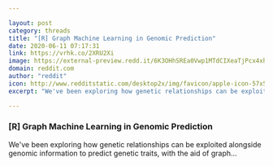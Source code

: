 ```yaml
---

layout: post
category: threads
title: "[R] Graph Machine Learning in Genomic Prediction"
date: 2020-06-11 07:17:31
link: https://vrhk.co/2XRU2Xi
image: https://external-preview.redd.it/6K3OHhSREa0Vwp1MTdCIXeaTjPcx4xhWuoHQVFJUkW4.jpg?width=1024&height=512&auto=webp&crop=1024:512,smart&s=e485ddd054028c024862a02623cf35bb80acbc1e
domain: reddit.com
author: "reddit"
icon: http://www.redditstatic.com/desktop2x/img/favicon/apple-icon-57x57.png
excerpt: "We've been exploring how genetic relationships can be exploited alongside genomic information to predict genetic traits, with the aid of graph..."

---
```


### [R] Graph Machine Learning in Genomic Prediction

We've been exploring how genetic relationships can be exploited alongside genomic information to predict genetic traits, with the aid of graph...